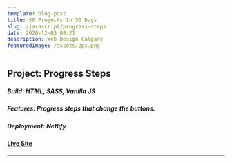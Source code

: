```yaml
---
template: blog-post
title: 50 Projects In 50 Days
slug: /javascript/progress-steps
date: 2020-12-05 08:21
description: Web Design Calgary
featuredImage: /assets/2ps.png
---
```

## Project: Progress Steps

##### Build: HTML, SASS, Vanilla JS

##### Features: Progress steps that change the buttons.

##### Deployment: Netlify

#### [Live Site]()

- - -